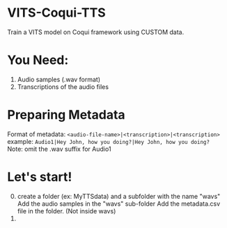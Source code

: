 # VITS-Coqui-TTS
Train a VITS model on Coqui framework using CUSTOM data.

# You Need:
1. Audio samples (.wav format)
2. Transcriptions of the audio files

# Preparing Metadata


Format of metadata:
`<audio-file-name>|<transcription>|<transcription>`
<br>
example:
`Audio1|Hey John, how you doing?|Hey John, how you doing?`
<br>
Note: omit the .wav suffix for Audio1


# Let's start!
0. create a folder (ex: MyTTSdata) and a subfolder with the name "wavs"
   Add the audio samples in the "wavs" sub-folder
   Add the metadata.csv file in the folder. (Not inside wavs)
1. 
